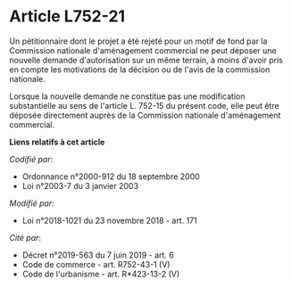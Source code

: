 # Article L752-21

Un pétitionnaire dont le projet a été rejeté pour un motif de fond par la Commission nationale d'aménagement commercial ne
peut déposer une nouvelle demande d'autorisation sur un même terrain, à moins d'avoir pris en compte les motivations de la
décision ou de l'avis de la commission nationale.

Lorsque la nouvelle demande ne constitue pas une modification substantielle au sens de l'article L. 752-15 du présent code,
elle peut être déposée directement auprès de la Commission nationale d'aménagement commercial.

**Liens relatifs à cet article**

_Codifié par_:

  - Ordonnance n°2000-912 du 18 septembre 2000
  - Loi n°2003-7 du 3 janvier 2003

_Modifié par_:

  - Loi n°2018-1021 du 23 novembre 2018 - art. 171

_Cité par_:

  - Décret n°2019-563 du 7 juin 2019 - art. 6
  - Code de commerce - art. R752-43-1 (V)
  - Code de l'urbanisme - art. R*423-13-2 (V)
